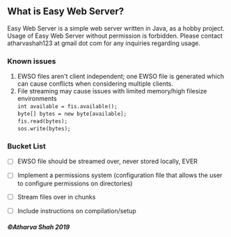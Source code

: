 ## What is Easy Web Server?
Easy Web Server is a simple web server written in Java, as a hobby project. Usage of Easy Web Server without permission is forbidden. Please contact atharvashah123 at gmail dot com for any inquiries regarding usage.

### Known issues
1. EWSO files aren't client independent; one EWSO file is generated which can cause conflicts when considering multiple clients.
2. File streaming may cause issues with limited memory/high filesize environments  
`int available = fis.available();`  
`byte[] bytes = new byte[available];`  
`fis.read(bytes);`  
`sos.write(bytes);`  

### Bucket List

 - [ ] EWSO file should be streamed over, never stored locally, EVER
 - [ ] Implement a permissions system (configuration file that allows the user to configure permissions on directories)
 - [ ] Stream files over in chunks
 - [ ] Include instructions on compilation/setup


#####  &copy;Atharva Shah 2019
